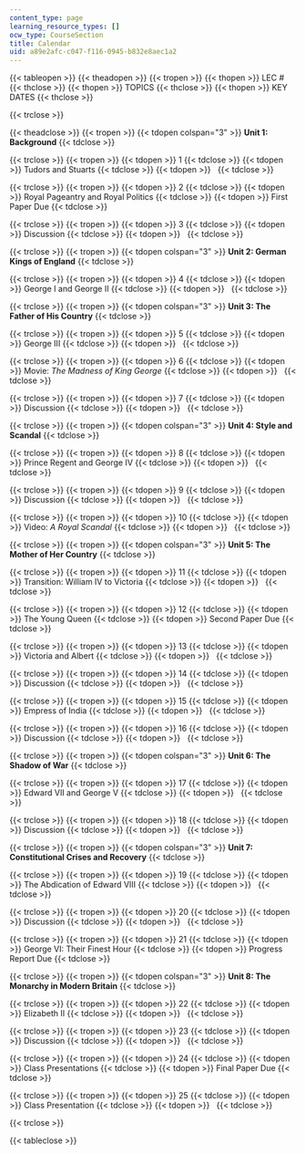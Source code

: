 ```yaml
---
content_type: page
learning_resource_types: []
ocw_type: CourseSection
title: Calendar
uid: a89e2afc-c047-f116-0945-b832e8aec1a2
---
```


{{< tableopen >}}
{{< theadopen >}}
{{< tropen >}}
{{< thopen >}}
LEC #
{{< thclose >}}
{{< thopen >}}
TOPICS
{{< thclose >}}
{{< thopen >}}
KEY DATES
{{< thclose >}}

{{< trclose >}}

{{< theadclose >}}
{{< tropen >}}
{{< tdopen colspan="3" >}}
**Unit 1: Background**
{{< tdclose >}}

{{< trclose >}}
{{< tropen >}}
{{< tdopen >}}
1
{{< tdclose >}}
{{< tdopen >}}
Tudors and Stuarts
{{< tdclose >}}
{{< tdopen >}}
 
{{< tdclose >}}

{{< trclose >}}
{{< tropen >}}
{{< tdopen >}}
2
{{< tdclose >}}
{{< tdopen >}}
Royal Pageantry and Royal Politics
{{< tdclose >}}
{{< tdopen >}}
First Paper Due
{{< tdclose >}}

{{< trclose >}}
{{< tropen >}}
{{< tdopen >}}
3
{{< tdclose >}}
{{< tdopen >}}
Discussion
{{< tdclose >}}
{{< tdopen >}}
 
{{< tdclose >}}

{{< trclose >}}
{{< tropen >}}
{{< tdopen colspan="3" >}}
**Unit 2: German Kings of England**
{{< tdclose >}}

{{< trclose >}}
{{< tropen >}}
{{< tdopen >}}
4
{{< tdclose >}}
{{< tdopen >}}
George I and George II
{{< tdclose >}}
{{< tdopen >}}
 
{{< tdclose >}}

{{< trclose >}}
{{< tropen >}}
{{< tdopen colspan="3" >}}
**Unit 3: The Father of His Country**
{{< tdclose >}}

{{< trclose >}}
{{< tropen >}}
{{< tdopen >}}
5
{{< tdclose >}}
{{< tdopen >}}
George III
{{< tdclose >}}
{{< tdopen >}}
 
{{< tdclose >}}

{{< trclose >}}
{{< tropen >}}
{{< tdopen >}}
6
{{< tdclose >}}
{{< tdopen >}}
Movie: _The Madness of King George_
{{< tdclose >}}
{{< tdopen >}}
 
{{< tdclose >}}

{{< trclose >}}
{{< tropen >}}
{{< tdopen >}}
7
{{< tdclose >}}
{{< tdopen >}}
Discussion
{{< tdclose >}}
{{< tdopen >}}
 
{{< tdclose >}}

{{< trclose >}}
{{< tropen >}}
{{< tdopen colspan="3" >}}
**Unit 4: Style and Scandal**
{{< tdclose >}}

{{< trclose >}}
{{< tropen >}}
{{< tdopen >}}
8
{{< tdclose >}}
{{< tdopen >}}
Prince Regent and George IV
{{< tdclose >}}
{{< tdopen >}}
 
{{< tdclose >}}

{{< trclose >}}
{{< tropen >}}
{{< tdopen >}}
9
{{< tdclose >}}
{{< tdopen >}}
Discussion
{{< tdclose >}}
{{< tdopen >}}
 
{{< tdclose >}}

{{< trclose >}}
{{< tropen >}}
{{< tdopen >}}
10
{{< tdclose >}}
{{< tdopen >}}
Video: _A Royal Scandal_
{{< tdclose >}}
{{< tdopen >}}
 
{{< tdclose >}}

{{< trclose >}}
{{< tropen >}}
{{< tdopen colspan="3" >}}
**Unit 5: The Mother of Her Country**
{{< tdclose >}}

{{< trclose >}}
{{< tropen >}}
{{< tdopen >}}
11
{{< tdclose >}}
{{< tdopen >}}
Transition: William IV to Victoria
{{< tdclose >}}
{{< tdopen >}}
 
{{< tdclose >}}

{{< trclose >}}
{{< tropen >}}
{{< tdopen >}}
12
{{< tdclose >}}
{{< tdopen >}}
The Young Queen
{{< tdclose >}}
{{< tdopen >}}
Second Paper Due
{{< tdclose >}}

{{< trclose >}}
{{< tropen >}}
{{< tdopen >}}
13
{{< tdclose >}}
{{< tdopen >}}
Victoria and Albert
{{< tdclose >}}
{{< tdopen >}}
 
{{< tdclose >}}

{{< trclose >}}
{{< tropen >}}
{{< tdopen >}}
14
{{< tdclose >}}
{{< tdopen >}}
Discussion
{{< tdclose >}}
{{< tdopen >}}
 
{{< tdclose >}}

{{< trclose >}}
{{< tropen >}}
{{< tdopen >}}
15
{{< tdclose >}}
{{< tdopen >}}
Empress of India
{{< tdclose >}}
{{< tdopen >}}
 
{{< tdclose >}}

{{< trclose >}}
{{< tropen >}}
{{< tdopen >}}
16
{{< tdclose >}}
{{< tdopen >}}
Discussion
{{< tdclose >}}
{{< tdopen >}}
 
{{< tdclose >}}

{{< trclose >}}
{{< tropen >}}
{{< tdopen colspan="3" >}}
**Unit 6: The Shadow of War**
{{< tdclose >}}

{{< trclose >}}
{{< tropen >}}
{{< tdopen >}}
17
{{< tdclose >}}
{{< tdopen >}}
Edward VII and George V
{{< tdclose >}}
{{< tdopen >}}
 
{{< tdclose >}}

{{< trclose >}}
{{< tropen >}}
{{< tdopen >}}
18
{{< tdclose >}}
{{< tdopen >}}
Discussion
{{< tdclose >}}
{{< tdopen >}}
 
{{< tdclose >}}

{{< trclose >}}
{{< tropen >}}
{{< tdopen colspan="3" >}}
**Unit 7: Constitutional Crises and Recovery**
{{< tdclose >}}

{{< trclose >}}
{{< tropen >}}
{{< tdopen >}}
19
{{< tdclose >}}
{{< tdopen >}}
The Abdication of Edward VIII
{{< tdclose >}}
{{< tdopen >}}
 
{{< tdclose >}}

{{< trclose >}}
{{< tropen >}}
{{< tdopen >}}
20
{{< tdclose >}}
{{< tdopen >}}
Discussion
{{< tdclose >}}
{{< tdopen >}}
 
{{< tdclose >}}

{{< trclose >}}
{{< tropen >}}
{{< tdopen >}}
21
{{< tdclose >}}
{{< tdopen >}}
George VI: Their Finest Hour
{{< tdclose >}}
{{< tdopen >}}
Progress Report Due
{{< tdclose >}}

{{< trclose >}}
{{< tropen >}}
{{< tdopen colspan="3" >}}
**Unit 8: The Monarchy in Modern Britain**
{{< tdclose >}}

{{< trclose >}}
{{< tropen >}}
{{< tdopen >}}
22
{{< tdclose >}}
{{< tdopen >}}
Elizabeth II
{{< tdclose >}}
{{< tdopen >}}
 
{{< tdclose >}}

{{< trclose >}}
{{< tropen >}}
{{< tdopen >}}
23
{{< tdclose >}}
{{< tdopen >}}
Discussion
{{< tdclose >}}
{{< tdopen >}}
 
{{< tdclose >}}

{{< trclose >}}
{{< tropen >}}
{{< tdopen >}}
24
{{< tdclose >}}
{{< tdopen >}}
Class Presentations
{{< tdclose >}}
{{< tdopen >}}
Final Paper Due
{{< tdclose >}}

{{< trclose >}}
{{< tropen >}}
{{< tdopen >}}
25
{{< tdclose >}}
{{< tdopen >}}
Class Presentation
{{< tdclose >}}
{{< tdopen >}}
 
{{< tdclose >}}

{{< trclose >}}

{{< tableclose >}}